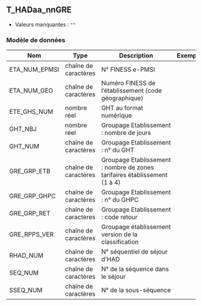 ## T_HADaa_nnGRE

- Valeurs manquantes : `""`

### Modèle de données

|Nom|Type|Description|Exemple|Propriétés|
|-|-|-|-|-|
|ETA_NUM_EPMSI|chaîne de caractères|N° FINESS e-PMSI|||
|ETA_NUM_GEO|chaîne de caractères|Numéro FINESS de l’établissement (code géographique)|||
|ETE_GHS_NUM|nombre réel|GHT au format numérique|||
|GHT_NBJ|nombre réel|Groupage Etablissement : nombre de jours|||
|GHT_NUM|chaîne de caractères|Groupage Etablissement : n° du GHT|||
|GRE_GRP_ETB|chaîne de caractères|Groupage Etablissement : nombre de zones tarifaires établissement (1 à 4)|||
|GRE_GRP_GHPC|chaîne de caractères|Groupage Etablissement : n° du GHPC|||
|GRE_GRP_RET|chaîne de caractères|Groupage Etablissement : code retour|||
|GRE_RPPS_VER|chaîne de caractères|Groupage établissement version de la classification|||
|RHAD_NUM|chaîne de caractères|N° séquentiel de séjour d'HAD|||
|SEQ_NUM|chaîne de caractères|N° de la séquence dans le séjour|||
|SSEQ_NUM|chaîne de caractères|N° de la sous-séquence|||
